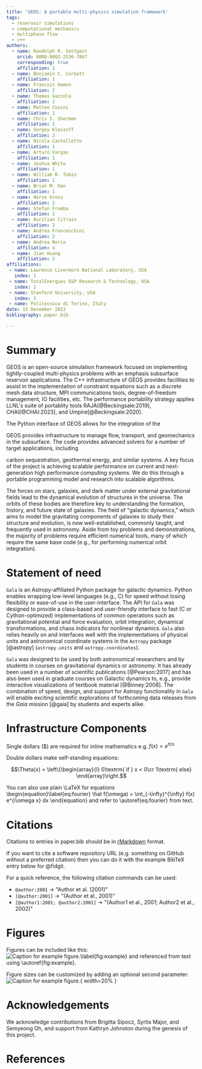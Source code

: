 ```yaml
---
title: 'GEOS: A portable multi-physics simulation framework'
tags:
  - reservoir simulations
  - computational mechanics
  - multiphase flow
  - c++
authors:
  - name: Randolph R. Settgast
    orcid: 0000-0002-2536-7867
    corresponding: true
    affiliation: 1
  - name: Benjamin C. Corbett
    affiliation: 1
  - name: Francois Hamon
    affiliation: 2
  - name: Thomas Gazzola
    affiliation: 2
  - name: Matteo Cusini
    affiliation: 1
  - name: Chris S. Sherman
    affiliation: 1
  - name: Sergey Klevzoff
    affiliation: 3
  - name: Nicola Castelletto
    affiliation: 1
  - name: Arturo Vargas
    affiliation: 1
  - name: Joshua White
    affiliation: 1
  - name: William R. Tobin
    affiliation: 1
  - name: Brian M. Han
    affiliation: 1
  - name: Herve Gross
    affiliation: 2
  - name: Stefan Framba
    affiliation: 2
  - name: Aurilian Citrain
    affiliation: 2
  - name: Andrea Franceschini
    affiliation: 2
  - name: Andrea Borio
    affiliation: 4
  - name: Jian Huang
    affiliation: 2
affiliations:
 - name: Lawrence Livermore National Laboratory, USA
   index: 1
 - name: TotalEnergies E&P Research & Technology, USA
   index: 2
 - name: Stanford University, USA
   index: 3
 - name: Politecnico di Torino, Italy
date: 15 December 2023
bibliography: paper.bib

---
```


# Summary

GEOS is an open-source simulation framework focused on implementing tightly-coupled multi-physics problems with an emphasis subsurface reservoir applications.
The C++ infrastructure of GEOS provides facilities to assist in the implementation of constraint equations such as a discrete mesh data structure, MPI communications tools, degree-of-freedom management, IO facilities, etc.
The performance portability strategy applies LLNL's suite of portablity tools RAJA[@Beckingsale:2019], CHAI[@CHAI:2023], and Umpire[@Beckingsale:2020].

The Python interface of GEOS allows for the integration of the 

GEOS provides infrastructure to manage 
 flow, transport, and geomechanics in the subsurface. 
The code provides advanced solvers for a number of target applications, including

carbon sequestration,
geothermal energy,
and similar systems.
A key focus of the project is achieving scalable performance on current and next-generation high performance computing systems. We do this through a portable programming model and research into scalable algorithms.


The forces on stars, galaxies, and dark matter under external gravitational
fields lead to the dynamical evolution of structures in the universe. The orbits
of these bodies are therefore key to understanding the formation, history, and
future state of galaxies. The field of "galactic dynamics," which aims to model
the gravitating components of galaxies to study their structure and evolution,
is now well-established, commonly taught, and frequently used in astronomy.
Aside from toy problems and demonstrations, the majority of problems require
efficient numerical tools, many of which require the same base code (e.g., for
performing numerical orbit integration).

# Statement of need

`Gala` is an Astropy-affiliated Python package for galactic dynamics. Python
enables wrapping low-level languages (e.g., C) for speed without losing
flexibility or ease-of-use in the user-interface. The API for `Gala` was
designed to provide a class-based and user-friendly interface to fast (C or
Cython-optimized) implementations of common operations such as gravitational
potential and force evaluation, orbit integration, dynamical transformations,
and chaos indicators for nonlinear dynamics. `Gala` also relies heavily on and
interfaces well with the implementations of physical units and astronomical
coordinate systems in the `Astropy` package [@astropy] (`astropy.units` and
`astropy.coordinates`).

`Gala` was designed to be used by both astronomical researchers and by
students in courses on gravitational dynamics or astronomy. It has already been
used in a number of scientific publications [@Pearson:2017] and has also been
used in graduate courses on Galactic dynamics to, e.g., provide interactive
visualizations of textbook material [@Binney:2008]. The combination of speed,
design, and support for Astropy functionality in `Gala` will enable exciting
scientific explorations of forthcoming data releases from the *Gaia* mission
[@gaia] by students and experts alike.

# Infrastructure Components 

Single dollars ($) are required for inline mathematics e.g. $f(x) = e^{\pi/x}$

Double dollars make self-standing equations:

$$\Theta(x) = \left\{\begin{array}{l}
0\textrm{ if } x < 0\cr
1\textrm{ else}
\end{array}\right.$$

You can also use plain \LaTeX for equations
\begin{equation}\label{eq:fourier}
\hat f(\omega) = \int_{-\infty}^{\infty} f(x) e^{i\omega x} dx
\end{equation}
and refer to \autoref{eq:fourier} from text.

# Citations

Citations to entries in paper.bib should be in
[rMarkdown](http://rmarkdown.rstudio.com/authoring_bibliographies_and_citations.html)
format.

If you want to cite a software repository URL (e.g. something on GitHub without a preferred
citation) then you can do it with the example BibTeX entry below for @fidgit.

For a quick reference, the following citation commands can be used:
- `@author:2001`  ->  "Author et al. (2001)"
- `[@author:2001]` -> "(Author et al., 2001)"
- `[@author1:2001; @author2:2001]` -> "(Author1 et al., 2001; Author2 et al., 2002)"

# Figures

Figures can be included like this:
![Caption for example figure.\label{fig:example}](figure.png)
and referenced from text using \autoref{fig:example}.

Figure sizes can be customized by adding an optional second parameter:
![Caption for example figure.](figure.png){ width=20% }

# Acknowledgements

We acknowledge contributions from Brigitta Sipocz, Syrtis Major, and Semyeong
Oh, and support from Kathryn Johnston during the genesis of this project.

# References